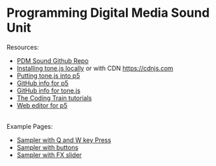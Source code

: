 # Programming Digital Media Sound Unit

Resources:
- <a href = "https://github.com/edemastes/pdm-sound" target="_blank"> PDM Sound Github Repo</a>
- <a href = "https://tonejs.github.io/" target="_blank">Installing tone.js locally</a> or with CDN <a href = "https://cdnjs.com/" target="_blank">https://cdnjs.com</a>
- <a href = "https://pdm.lsupathways.org/3_audio/" target="_blank">Putting tone.js into p5</a> 
- <a href = "https://github.com/processing" target="_blank">GitHub info for p5</a> 
- <a href = "https://github.com/Tonejs" target="_blank">GitHub info for tone.js</a>
- <a href = "https://www.youtube.com/@TheCodingTrain" target="_blank"> The Coding Train tutorials </a>
- <a href = "https://editor.p5js.org/" target="_blank">Web editor for p5</a> <br><br>


Example Pages:
- <a href = "https://edemastes.github.io/pdm-sound/sampler-keypressed/" target="_blank"> Sampler with Q and W key Press</a>
- <a href = "https://edemastes.github.io/pdm-sound/sampler-buttons/" target="_blank"> Sampler with buttons </a>
- <a href = "https://edemastes.github.io/pdm-sound/sampler-slider/" target="_blank"> Sampler with FX slider </a>
